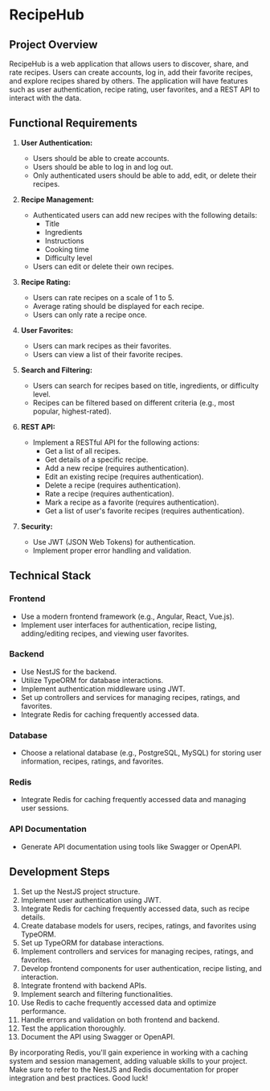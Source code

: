 # RecipeHub

## Project Overview
RecipeHub is a web application that allows users to discover, share, and rate recipes. Users can create accounts, log in, add their favorite recipes, and explore recipes shared by others. The application will have features such as user authentication, recipe rating, user favorites, and a REST API to interact with the data.

## Functional Requirements

1. **User Authentication:**
   - Users should be able to create accounts.
   - Users should be able to log in and log out.
   - Only authenticated users should be able to add, edit, or delete their recipes.

2. **Recipe Management:**
   - Authenticated users can add new recipes with the following details:
      - Title
      - Ingredients
      - Instructions
      - Cooking time
      - Difficulty level
   - Users can edit or delete their own recipes.

3. **Recipe Rating:**
   - Users can rate recipes on a scale of 1 to 5.
   - Average rating should be displayed for each recipe.
   - Users can only rate a recipe once.

4. **User Favorites:**
   - Users can mark recipes as their favorites.
   - Users can view a list of their favorite recipes.

5. **Search and Filtering:**
   - Users can search for recipes based on title, ingredients, or difficulty level.
   - Recipes can be filtered based on different criteria (e.g., most popular, highest-rated).

6. **REST API:**
   - Implement a RESTful API for the following actions:
      - Get a list of all recipes.
      - Get details of a specific recipe.
      - Add a new recipe (requires authentication).
      - Edit an existing recipe (requires authentication).
      - Delete a recipe (requires authentication).
      - Rate a recipe (requires authentication).
      - Mark a recipe as a favorite (requires authentication).
      - Get a list of user's favorite recipes (requires authentication).

7. **Security:**
   - Use JWT (JSON Web Tokens) for authentication.
   - Implement proper error handling and validation.

## Technical Stack

### Frontend
- Use a modern frontend framework (e.g., Angular, React, Vue.js).
- Implement user interfaces for authentication, recipe listing, adding/editing recipes, and viewing user favorites.

### Backend
- Use NestJS for the backend.
- Utilize TypeORM for database interactions.
- Implement authentication middleware using JWT.
- Set up controllers and services for managing recipes, ratings, and favorites.
- Integrate Redis for caching frequently accessed data.

### Database
- Choose a relational database (e.g., PostgreSQL, MySQL) for storing user information, recipes, ratings, and favorites.

### Redis
- Integrate Redis for caching frequently accessed data and managing user sessions.

### API Documentation
- Generate API documentation using tools like Swagger or OpenAPI.

## Development Steps

1. Set up the NestJS project structure.
2. Implement user authentication using JWT.
3. Integrate Redis for caching frequently accessed data, such as recipe details.
4. Create database models for users, recipes, ratings, and favorites using TypeORM.
5. Set up TypeORM for database interactions.
6. Implement controllers and services for managing recipes, ratings, and favorites.
7. Develop frontend components for user authentication, recipe listing, and interaction.
8. Integrate frontend with backend APIs.
9. Implement search and filtering functionalities.
10. Use Redis to cache frequently accessed data and optimize performance.
11. Handle errors and validation on both frontend and backend.
12. Test the application thoroughly.
13. Document the API using Swagger or OpenAPI.

By incorporating Redis, you'll gain experience in working with a caching system and session management, adding valuable skills to your project. Make sure to refer to the NestJS and Redis documentation for proper integration and best practices. Good luck!
